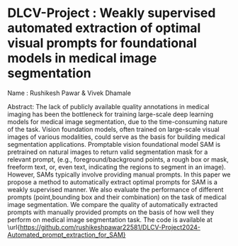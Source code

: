 # DLCV-Project : Weakly supervised automated extraction of optimal visual prompts for foundational models in medical image segmentation 
Name : Rushikesh Pawar & Vivek Dhamale

Abstract: The lack of publicly available quality annotations in medical imaging has been the bottleneck for training 
large-scale deep learning models for medical image segmentation, due to the time-consuming nature of 
the task. Vision foundation models, often trained on large-scale visual images of various modalities, could serve as 
the basis for building medical segmentation applications. Promptable vision foundational model SAM is 
pretrained on natural images to return valid segmentation mask for a relevant prompt, (e.g.,
foreground/background points, a rough box or mask, freeform text, or, even text, indicating the regions 
to segment in an image). However, SAMs typically involve providing manual prompts. In this paper we propose a method to automatically extract optimal prompts for SAM is a weakly supervised manner.
We also evaluate the performance of different prompts (point,bounding box and their combination) on the task of medical image segmentation.
We compare the quality of automatically extracted prompts with manually provided prompts on the basis of how well they perform on medical image segmentation task. The code is available at \url{https://github.com/rushikeshpawar22581/DLCV-Project2024-Automated_prompt_extraction_for_SAM}
